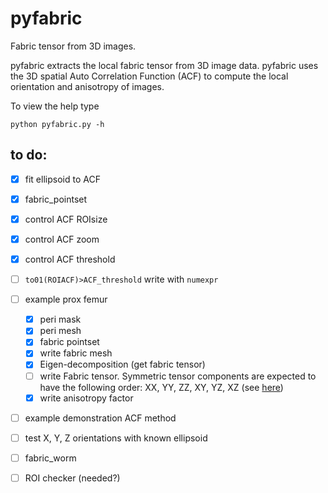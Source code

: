 # pyfabric
Fabric tensor from 3D images.

pyfabric extracts the local fabric tensor from 3D image data.
pyfabric uses the 3D spatial Auto Correlation Function (ACF) to compute the local orientation and anisotropy of images.

To view the help type
```
python pyfabric.py -h
```

## to do:
- [X] fit ellipsoid to ACF
- [X] fabric_pointset
- [X] control ACF ROIsize
- [X] control ACF zoom
- [X] control ACF threshold
- [ ] `to01(ROIACF)>ACF_threshold` write with `numexpr`
- [ ] example prox femur
  - [X] peri mask
  - [X] peri mesh
  - [X] fabric pointset
  - [X] write fabric mesh
  - [X] Eigen-decomposition (get fabric tensor)
  - [ ] write Fabric tensor. Symmetric tensor components are expected to have the following order: XX, YY, ZZ, XY, YZ, XZ (see [here](https://kitware.github.io/paraview-docs/latest/python/paraview.simple.TensorGlyph.html))
  - [X] write anisotropy factor
- [ ] example demonstration ACF method
- [ ] test X, Y, Z orientations with known ellipsoid
- [ ] fabric_worm
- [ ] ROI checker (needed?)


